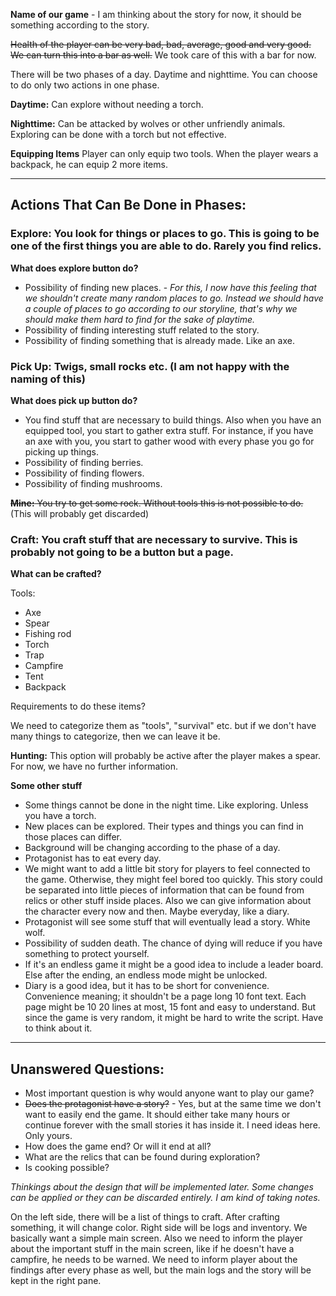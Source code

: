 **Name of our game** - I am thinking about the story for now, it should be something according to the story. 

~~Health of the player can be very bad, bad, average, good and very good. We can turn this into a bar as well.~~
We took care of this with a bar for now.

There will be two phases of a day. Daytime and nighttime. You can choose to do only two actions in one phase.

**Daytime:** Can explore without needing a torch.

**Nighttime:** Can be attacked by wolves or other unfriendly animals. Exploring can be done with a torch but not effective.

**Equipping Items**
Player can only equip two tools. When the player wears a backpack, he can equip 2 more items.

---

## Actions That Can Be Done in Phases:

### Explore: You look for things or places to go. This is going to be one of the first things you are able to do. Rarely you find relics.

**What does explore button do?**

* Possibility of finding new places. - _For this, I now have this feeling that we shouldn't create many random places to go. Instead we should have a couple of places to go according to our storyline, that's why we should make them hard to find for the sake of playtime._
* Possibility of finding interesting stuff related to the story.
* Possibility of finding something that is already made. Like an axe.

### Pick Up: Twigs, small rocks etc. (I am not happy with the naming of this)

**What does pick up button do?**

* You find stuff that are necessary to build things. Also when you have an equipped tool, you start to gather extra stuff. For instance, if you have an axe with you, you start to gather wood with every phase you go for picking up things. 
* Possibility of finding berries.
* Possibility of finding flowers.
* Possibility of finding mushrooms.

~~**Mine:** You try to get some rock. Without tools this is not possible to do.~~ (This will probably get discarded)

### Craft: You craft stuff that are necessary to survive. This is probably not going to be a button but a page.

**What can be crafted?**

Tools:
* Axe 
* Spear
* Fishing rod
* Torch
* Trap
* Campfire
* Tent
* Backpack

Requirements to do these items?

We need to categorize them as "tools", "survival" etc. but if we don't have many things to categorize, then we can leave it be.

**Hunting:** This option will probably be active after the player makes a spear. For now, we have no further information.

**Some other stuff**

* Some things cannot be done in the night time. Like exploring. Unless you have a torch.
* New places can be explored. Their types and things you can find in those places can differ.
* Background will be changing according to the phase of a day.
* Protagonist has to eat every day.
* We might want to add a little bit story for players to feel connected to the game. Otherwise, they might feel bored too quickly. This story could be separated into little pieces of information that can be found from relics or other stuff inside places. Also we can give information about the character every now and then. Maybe everyday, like a diary.
* Protagonist will see some stuff that will eventually lead a story. White wolf.
* Possibility of sudden death. The chance of dying will reduce if you have something to protect yourself.
* If it's an endless game it might be a good idea to include a leader board. Else after the ending, an endless mode might be unlocked.
* Diary is a good idea, but it has to be short for convenience. Convenience meaning; it shouldn't be a page long 10 font text. Each page might be 10 20 lines at most, 15 font and easy to understand. But since the game is very random, it might be hard to write the script. Have to think about it.

---

## Unanswered Questions:

*  Most important question is why would anyone want to play our game?
*  ~~Does the protagonist have a story?~~ - Yes, but at the same time we don't want to easily end the game. It should either take many hours or continue forever with the small stories it has inside it. I need ideas here. Only yours.
*  How does the game end? Or will it end at all?
*  What are the relics that can be found during exploration?
*  Is cooking possible?


_Thinkings about the design that will be implemented later. Some changes can be applied or they can be discarded entirely. I am kind of taking notes._

On the left side, there will be a list of things to craft. After crafting something, it will change color. Right side will be logs and inventory. We basically want a simple main screen. Also we need to inform the player about the important stuff in the main screen, like if he doesn't have a campfire, he needs to be warned. We need to inform player about the findings after every phase as well, but the main logs and the story will be kept in the right pane.